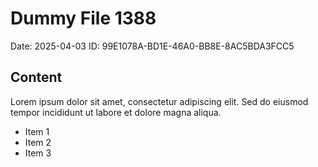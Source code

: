 # Dummy File 1388

Date: 2025-04-03
ID: 99E1078A-BD1E-46A0-BB8E-8AC5BDA3FCC5

## Content

Lorem ipsum dolor sit amet, consectetur adipiscing elit.
Sed do eiusmod tempor incididunt ut labore et dolore magna aliqua.

* Item 1
* Item 2
* Item 3


